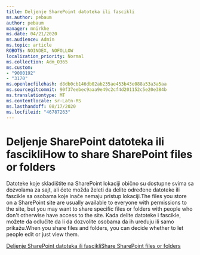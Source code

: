 ```yaml
---
title: Deljenje SharePoint datoteka ili fascikli
ms.author: pebaum
author: pebaum
manager: mnirkhe
ms.date: 04/21/2020
ms.audience: Admin
ms.topic: article
ROBOTS: NOINDEX, NOFOLLOW
localization_priority: Normal
ms.collection: Adm_O365
ms.custom:
- "9000192"
- "3170"
ms.openlocfilehash: d8db0cb146db02ab235ae453b43e088a53a3a5aa
ms.sourcegitcommit: 90f37eebec9aaa9e49c2cf4d201152c5e20e384b
ms.translationtype: MT
ms.contentlocale: sr-Latn-RS
ms.lasthandoff: 08/17/2020
ms.locfileid: "46787263"
---
```

# <a name="how-to-share-sharepoint-files-or-folders"></a><span data-ttu-id="14cf2-102">Deljenje SharePoint datoteka ili fascikli</span><span class="sxs-lookup"><span data-stu-id="14cf2-102">How to share SharePoint files or folders</span></span>

<span data-ttu-id="14cf2-103">Datoteke koje skladištite na SharePoint lokaciji obično su dostupne svima sa dozvolama za sajt, ali ćete možda želeti da delite određene datoteke ili fascikle sa osobama koje inače nemaju pristup lokaciji.</span><span class="sxs-lookup"><span data-stu-id="14cf2-103">The files you store on a SharePoint site are usually available to everyone with permissions to the site, but you may want to share specific files or folders with people who don't otherwise have access to the site.</span></span> <span data-ttu-id="14cf2-104">Kada delite datoteke i fascikle, možete da odlučite da li da dozvolite osobama da ih uređuju ili samo prikažu.</span><span class="sxs-lookup"><span data-stu-id="14cf2-104">When you share files and folders, you can decide whether to let people edit or just view them.</span></span>

[<span data-ttu-id="14cf2-105">Deljenje SharePoint datoteka ili fascikli</span><span class="sxs-lookup"><span data-stu-id="14cf2-105">Share SharePoint files or folders</span></span>](https://support.office.com/article/1fe37332-0f9a-4719-970e-d2578da4941c)